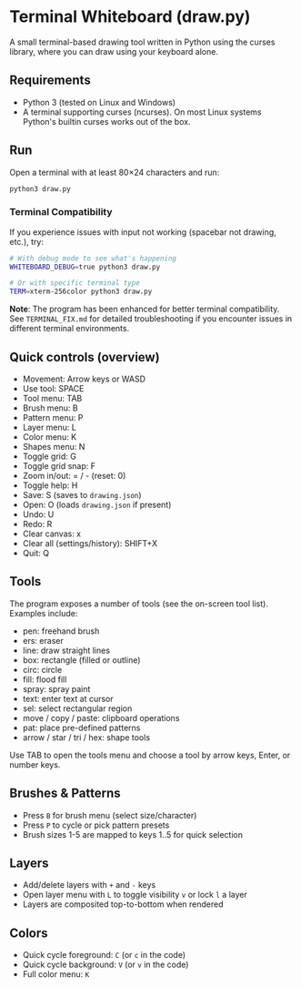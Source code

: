 # Terminal Whiteboard (draw.py)

A small terminal-based drawing tool written in Python using the curses library, where you can draw using your keyboard alone.

## Requirements

- Python 3 (tested on Linux and Windows) 
- A terminal supporting curses (ncurses). On most Linux systems Python's builtin curses works out of the box.

## Run

Open a terminal with at least 80×24 characters and run:

```bash
python3 draw.py
```

### Terminal Compatibility
If you experience issues with input not working (spacebar not drawing, etc.), try:

```bash
# With debug mode to see what's happening
WHITEBOARD_DEBUG=true python3 draw.py

# Or with specific terminal type
TERM=xterm-256color python3 draw.py
```

**Note**: The program has been enhanced for better terminal compatibility. See `TERMINAL_FIX.md` for detailed troubleshooting if you encounter issues in different terminal environments.

## Quick controls (overview)

- Movement: Arrow keys or WASD
- Use tool: SPACE
- Tool menu: TAB
- Brush menu: B
- Pattern menu: P
- Layer menu: L
- Color menu: K
- Shapes menu: N
- Toggle grid: G
- Toggle grid snap: F
- Zoom in/out: = / -  (reset: 0)
- Toggle help: H
- Save: S (saves to `drawing.json`)
- Open: O (loads `drawing.json` if present)
- Undo: U
- Redo: R
- Clear canvas: x
- Clear all (settings/history): SHIFT+X
- Quit: Q

## Tools

The program exposes a number of tools (see the on-screen tool list). Examples include:

- pen: freehand brush
- ers: eraser
- line: draw straight lines
- box: rectangle (filled or outline)
- circ: circle
- fill: flood fill
- spray: spray paint
- text: enter text at cursor
- sel: select rectangular region
- move / copy / paste: clipboard operations
- pat: place pre-defined patterns
- arrow / star / tri / hex: shape tools

Use TAB to open the tools menu and choose a tool by arrow keys, Enter, or number keys.

## Brushes & Patterns

- Press `B` for brush menu (select size/character)
- Press `P` to cycle or pick pattern presets
- Brush sizes 1-5 are mapped to keys 1..5 for quick selection

## Layers

- Add/delete layers with `+` and `-` keys
- Open layer menu with `L` to toggle visibility `v` or lock `l` a layer
- Layers are composited top-to-bottom when rendered

## Colors

- Quick cycle foreground: `C` (or `c` in the code)
- Quick cycle background: `V` (or `v` in the code)
- Full color menu: `K`

